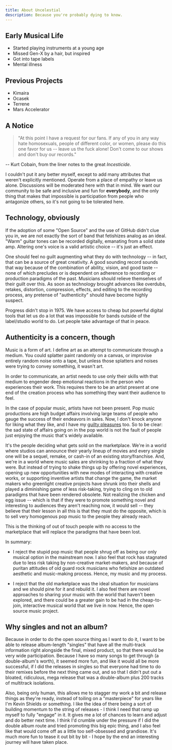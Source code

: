 ```yaml
---
title: About Uncelestial
description: Because you're probably dying to know.
---
```


## Early Musical Life

- Started playing instruments at a young age
- Missed Gen-X by a hair, but inspired
- Got into tape labels
- Mental illness

## Previous Projects

- Kimaira
- Ocasek
- Terrene
- Mars Accelerator

## A Notice

> "At this point I have a request for our fans.  If any of you in any way hate 
> homosexuals, people of different color, or women, please do this one favor
> for us -- leave us the fuck alone!  Don't come to our shows and don't buy our records."

-- Kurt Cobain, from the liner notes to the great *Incesticide*.

I couldn't put it any better myself, except to add many attributes that weren't
explicitly mentioned. Operate from a place of empathy or leave us alone. Discussions
will be moderated here with that in mind. We want our community to be safe and 
inclusive and fun for **everybody**, and the
only thing that makes that impossible is participation from people who antagonize
others, so it's not going to be tolerated here.

## Technology, obviously

If the adoption of some "Open Source"  and the use of GitHub didn't clue you
in, we are not exactly the sort of band that fetishizes analog as an ideal. "Warm"
guitar tones can be recorded digitally, emanating from a solid state amp. Altering
one's voice is a valid artistic choice -- it's just an effect.

One should feel no guilt augmenting what they do with technology -- in fact,
that can be a source of great creativity.
A good sounding record sounds that way because of the combination of ability, 
vision, and good taste -- none of which precludes or is dependent on adherence to
recording or production paradigms of the past. Musicians should relieve themselves
of their guilt over this. As soon as technology brought advances like overdubs,
retakes, distortion, compression, effects, and editing to the recording process,
any pretense of "authenticity" should have become highly suspect. 

Progress didn't stop in 1975. We have access to cheap but powerful digital tools 
that let us do a lot that was impossible for bands outside of the label/studio
world to do. Let people take advantage of that in peace.

## Authenticity is a concern, though

Music is a form of art. I define art as an attempt to communicate through a medium.
You could splatter paint randomly on a canvas, or improvise entirely random noise
onto a tape, but unless those splatters and noises were trying to convey something,
it wasn't art.

In order to communicate, an artist needs to use only their skills with that medium
to engender deep emotional reactions in the person who experiences their work. This
requires there to be an artist present at one end of the creation process who has
something they want their audience to feel. 

In the case of popular music, artists have not been present. Pop music productions
are high budget affairs involving large teams of people who gauge the success of 
their endeavors in sales. Now, I don't knock anyone for liking what they like,
and I have my [guilty pleasures](https://www.youtube.com/watch?v=ccenFp_3kq8) too.
So to be clear: the sad state of affairs going on in the pop world is not the 
fault of people just enjoying the music that's widely available. 

It's the people deciding what gets sold on the marketplace. We're in a world where
studios can announce their yearly lineup of movies and every single one will be 
a sequel, remake, or cash-in of an existing story/franchise. And, we're in a world
where music sales are shrinking to a fraction of what they were. But instead of
trying to shake things up by offering novel experiences, opening up new opportunities
with new modes of interacting with creative works, or supporting inventive artists
that change the game, the market makers who greenlight creative projects have
shrunk into their shells and played a diminishing game of less risk-taking, trying
to cling on to old paradigms that have been rendered obsolete. Not realizing the
chicken and egg issue -- which is that if they were to promote something novel and
interesting to audiences they aren't reaching now, it would sell -- they believe
that their lesson in all this is that they must do the opposite, which is to sell
very homogenous pop music to the people they already reach.

This is the thinking of out of touch people with no access to the marketplace that
will replace the paradigms that have been lost. 

In summary: 

- I reject the stupid pop music that people shrug off as being our only musical option
in the mainstream now. I also feel that rock has stagnated due to less risk
taking by non-creative market-makers, and because of puritan attitudes of old guard
rock musicians who fetishize an outdated aesthetic and music-making process.
Hence, my music and my process.

- I reject that the old marketplace was the ideal situation for musicians and we
should pine for it and rebuild it. I also feel there are novel approaches to sharing
your music with the world that haven't been explored, and there could be a greater gain
to be had in the cheap-to-join, interactive musical world that we live in now.
Hence, the open source music project.

## Why singles and not an album?

Because in order to do the open source thing as I want to do it, I want to be able to
release album-length "singles" that have all the multi-track information right alongside
the final, mixed product, so that there would be very wide participation. Because I have
so many songs to get through (a double-album's worth), it seemed more fun, and like it
would all be more successful, if I did the releases in singles so that everyone had time
to do their remixes before the next thing came out, and so that I didn't put out a
bloated, ridiculous, mega release that was a double-album plus 200 tracks of multitrack
isolations. 

Also, being only human, this allows me to stagger my work a bit and release
things as they're ready, instead of toiling on a "masterpiece" for years like I'm Kevin
Shields or something. I like the idea of there being a sort of building momentum to the
string of releases - I think I need that ramp up myself to fully "engage" in it. It gives
me a lot of chances to learn and adjust and do better next time. I think I'd crumble under
the pressure if I did the double album route and tried promoting this big epic thing, and I
also feel like that would come off as a little too self-obsessed and grandiose. It's much
more fun to tease it out bit by bit - I hope by the end an interesting journey will have
taken place.
